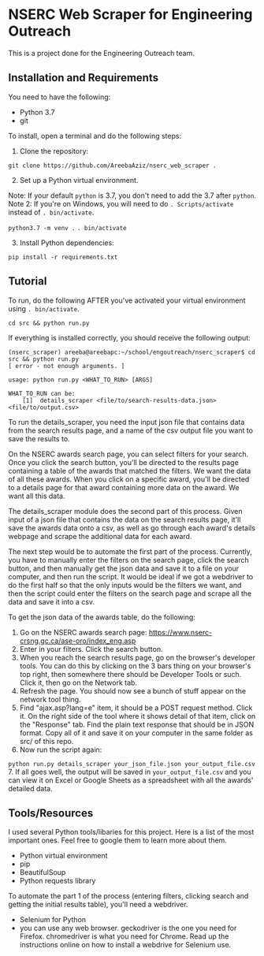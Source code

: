 # NSERC Web Scraper for Engineering Outreach

This is a project done for the Engineering Outreach team. 

## Installation and Requirements

You need to have the following:

* Python 3.7
* git

To install, open a terminal and do the following steps:

1. Clone the repository:

``git clone https://github.com/AreebaAziz/nserc_web_scraper .`` 

2. Set up a Python virtual environment. 

Note: If your default ``python`` is 3.7, you don't need to add the 3.7 after ``python``.
Note 2: If you're on Windows, you will need to do ``. Scripts/activate`` instead of ``. bin/activate``.

``python3.7 -m venv .``
``. bin/activate``

3. Install Python dependencies:

``pip install -r requirements.txt``

## Tutorial

To run, do the following AFTER you've activated your virtual environment using ``. bin/activate``. 

``cd src && python run.py``

If everything is installed correctly, you should receive the following output:

```
(nserc_scraper) areeba@areebapc:~/school/engoutreach/nserc_scraper$ cd src && python run.py
[ error - not enough arguments. ]

usage: python run.py <WHAT_TO_RUN> [ARGS]

WHAT_TO_RUN can be:
    [1]  details_scraper <file/to/search-results-data.json> <file/to/output.csv>
```

To run the details_scraper, you need the input json file that contains data from the search results page, and a name of the csv output file you want to save the results to. 

On the NSERC awards search page, you can select filters for your search. Once you click the search button, you'll be directed to the results page containing a table of the awards that matched the filters. We want the data of all these awards. When you click on a specific award, you'll be directed to a details page for that award containing more data on the award. We want all this data. 

The details_scraper module does the second part of this process. Given input of a json file that contains the data on the search results page, it'll save the awards data onto a csv, as well as go through each award's details webpage and scrape the additional data for each award. 

The next step would be to automate the first part of the process. Currently, you have to manually enter the filters on the search page, click the search button, and then manually get the json data and save it to a file on your computer, and then run the script. It would be ideal if we got a webdriver to do the first half so that the only inputs would be the filters we want, and then the script could enter the filters on the search page and scrape all the data and save it into a csv. 

To get the json data of the awards table, do the following:

1. Go on the NSERC awards search page: https://www.nserc-crsng.gc.ca/ase-oro/index_eng.asp
2. Enter in your filters. Click the search button.
3. When you reach the search results page, go on the browser's developer tools. You can do this by clicking on the 3 bars thing on your browser's top right, then somewhere there should be Developer Tools or such. Click it, then go on the Network tab.
4. Refresh the page. You should now see a bunch of stuff appear on the network tool thing.
5. Find "ajax.asp?lang=e" item, it should be a POST request method. Click it. On the right side of the tool where it shows detail of that item, click on the "Response" tab. Find the plain text response that should be in JSON format. Copy all of it and save it on your computer in the same folder as src/ of this repo.
6. Now run the script again:

``python run.py details_scraper your_json_file.json your_output_file.csv``
7. If all goes well, the output will be saved in ``your_output_file.csv`` and you can view it on Excel or Google Sheets as a spreadsheet with all the awards' detailed data.

## Tools/Resources

I used several Python tools/libaries for this project. Here is a list of the most important ones. Feel free to google them to learn more about them.

* Python virtual environment 
* pip
* BeautifulSoup
* Python requests library 

To automate the part 1 of the process (entering filters, clicking search and getting the initial results table), you'll need a webdriver. 
* Selenium for Python
* you can use any web browser. geckodriver is the one you need for Firefox. chromedriver is what you need for Chrome. Read up the instructions online on how to install a webdrive for Selenium use. 
